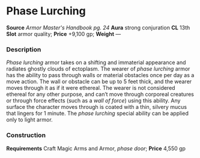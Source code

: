 ﻿---
name: "Phase Lurching"
type: ['armor_quality']
price: "+9,100 gp"
description: |
  "_Phase lurching_ armor takes on a shifting and immaterial appearance and radiates ghostly clouds of ectoplasm. The wearer of _phase lurching_ armor has the ability to pass through walls or material obstacles once per day as a move action. The wall or obstacle can be up to 5 feet thick, and the wearer moves through it as if it were ethereal. The wearer is not considered ethereal for any other purpose, and can’t move through corporeal creatures or through force effects (such as a _wall of force_) using this ability. Any surface the character moves through is coated with a thin, silvery mucus that lingers for 1 minute. The _phase lurching_ special ability can be applied only to light armor."
---

#  Phase Lurching

**Source** _Armor Master's Handbook pg. 24_
**Aura** strong conjuration **CL** 13th
**Slot** armor quality; **Price** +9,100 gp; **Weight** —

### Description

_Phase lurching_ armor takes on a shifting and immaterial appearance and radiates ghostly clouds of ectoplasm. The wearer of _phase lurching_ armor has the ability to pass through walls or material obstacles once per day as a move action. The wall or obstacle can be up to 5 feet thick, and the wearer moves through it as if it were ethereal. The wearer is not considered ethereal for any other purpose, and can’t move through corporeal creatures or through force effects (such as a _wall of force_) using this ability. Any surface the character moves through is coated with a thin, silvery mucus that lingers for 1 minute. The _phase lurching_ special ability can be applied only to light armor.

### Construction

**Requirements** Craft Magic Arms and Armor, _phase door_; **Price** 4,550 gp